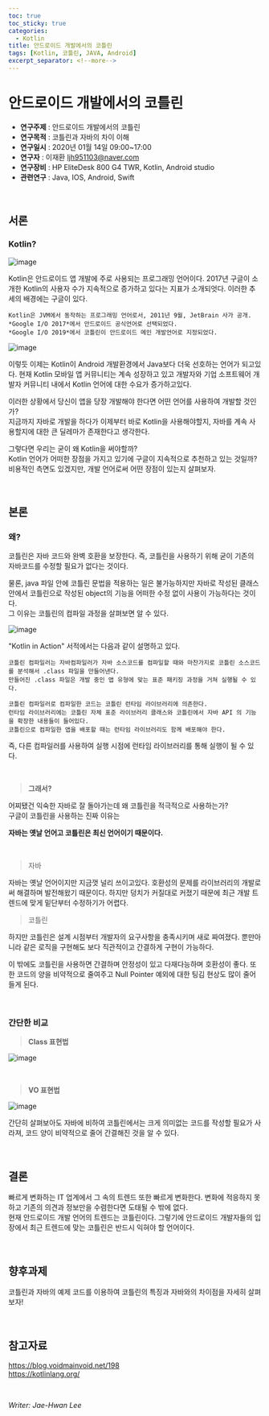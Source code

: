 ```yaml
---
toc: true
toc_sticky: true
categories:
  - Kotlin
title: 안드로이드 개발에서의 코틀린
tags: [Kotlin, 코틀린, JAVA, Android]
excerpt_separator: <!--more-->
---
```

# 안드로이드 개발에서의 코틀린
<!--more-->
* **연구주제** : 안드로이드 개발에서의 코틀린
* **연구목적** : 코틀린과 자바의 차이 이해
* **연구일시** : 2020년 01월 14일 09:00~17:00
* **연구자** : 이재환 <ljh951103@naver.com>
* **연구장비** : HP EliteDesk 800 G4 TWR, Kotlin, Android studio
* **관련연구** : Java, IOS, Android, Swift

&nbsp;

## 서론

### **Kotlin?**
![image](https://user-images.githubusercontent.com/57826388/72230009-16dc8880-35f6-11ea-8758-a6a214f1177f.png)

Kotlin은 안드로이드 앱 개발에 주로 사용되는 프로그래밍 언어이다.
2017년 구글이 소개한 Kotlin의 사용자 수가 지속적으로 증가하고 있다는 지표가 소개되엇다. 이러한 추세의 배경에는 구글이 있다.

````
Kotlin은 JVM에서 동작하는 프로그래밍 언어로서, 2011년 9월, JetBrain 사가 공개.  
*Google I/O 2017*에서 안드로이드 공식언어로 선택되었다.   
*Google I/O 2019*에서 코틀린이 안드로이드 메인 개발언어로 지정되었다.
````
![image](https://user-images.githubusercontent.com/57826388/72230603-eeef2400-35f9-11ea-95ac-6d950cc9f695.png)

이렇듯 이제는 Kotlin이 Android 개발환경에서 Java보다 더욱 선호하는 언어가 되고있다. 현재 Kotlin 모바일 앱 커뮤니티는 계속 성장하고 있고 개발자와 기업 소프트웨어 개발자 커뮤니티 내에서 Kotlin 언어에 대한 수요가 증가하고있다.  

이러한 상황에서 당신이 앱을 당장 개발해야 한다면 어떤 언어를 사용하여 개발할 것인가?  
지금까지 자바로 개발을 하다가 이제부터 바로 Kotlin을 사용해야할지, 자바를 계속 사용할지에 대한 큰 딜레마가 존재한다고 생각한다.  

그렇다면 우리는 굳이 왜 Kotlin을 써야할까?  
Kotlin 언어가 어떠한 장점을 가지고 있기에 구글이 지속적으로 추천하고 있는 것일까?  
비용적인 측면도 있겠지만, 개발 언어로써 어떤 장점이 있는지 살펴보자.

&nbsp;

## 본론

### **왜?**

코틀린은 자바 코드와 완벽 호환을 보장한다. 즉, 코틀린을 사용하기 위해 굳이 기존의 자바코드를 수정할 필요가 없다는 것이다.   

물론, java 파일 안에 코틀린 문법을 적용하는 일은 불가능하지만 자바로 작성된 클래스 안에서 코틀린으로 작성된 object의 기능을 어떠한 수정 없이 사용이 가능하다는 것이다.  
그 이유는 코틀린의 컴파일 과정을 살펴보면 알 수 있다.

![image](https://user-images.githubusercontent.com/57826388/72230163-142e6300-35f7-11ea-84c2-450875d51b7e.png)

"Kotlin in Action" 서적에서는 다음과 같이 설명하고 있다.  

````
코틀린 컴파일러는 자바컴파일러가 자바 소스코드를 컴파일할 때와 마찬가지로 코틀린 소스코드를 분석해서 .class 파일을 만들어낸다.  
만들어진 .class 파일은 개발 중인 앱 유형에 맞는 표준 패키징 과정을 거쳐 실행될 수 있다.  
````
````
코틀린 컴파일러로 컴파일한 코드는 코틀린 런타임 라이브러리에 의존한다.  
런타임 라이브러리에는 코틀린 자체 표준 라이브러리 클래스와 코틀린에서 자바 API 의 기능을 확장한 내용들이 들어있다.  
코틀린으로 컴파일한 앱을 배포할 때는 런타임 라이브러리도 함께 배포해야 한다.
````

즉, 다른 컴파일러를 사용하여 실행 시점에 런타임 라이브러리를 통해 실행이 될 수 있다.

&nbsp;

> **그래서?**

어찌됐건 익숙한 자바로 잘 돌아가는데 왜 코틀린을 적극적으로 사용하는가?  
구글이 코틀린을 사용하는 진짜 이유는  

**자바는 옛날 언어고 코틀린은 최신 언어이기 때문이다.**

&nbsp;

>자바  

 자바는 옛날 언어이지만 지금껏 널리 쓰이고있다. 호환성의 문제를 라이브러리의 개발로써 해결하며 발전해왔기 때문이다. 하지만 덩치가 커질대로 커졌기 때문에 최근 개발 트렌드에 맞게 밑단부터 수정하기가 어렵다.  


>코틀린

하지만 코틀린은 설계 시점부터 개발자의 요구사항을 충족시키며 새로 짜여졌다. 뿐만아니라 같은 로직을 구현해도 보다 직관적이고 간결하게 구현이 가능하다.

이 밖에도 코틀린을 사용하면 간결하며 안정성이 있고 다재다능하며 호환성이 좋다. 또한 코드의 양을 비약적으로 줄여주고 Null Pointer 예외에 대한 팅김 현상도 많이 줄어들게 된다.

&nbsp;

### **간단한 비교**

>**Class 표현법**

![image](https://user-images.githubusercontent.com/57826388/72230866-886b0580-35fb-11ea-9499-b0f0412109f0.png)

&nbsp;

>**VO 표현법**

![image](https://user-images.githubusercontent.com/57826388/72230874-90c34080-35fb-11ea-8d64-20aba7260ef6.png)

간단히 살펴보아도 자바에 비하여 코틀린에서는 크게 의미없는 코드를 작성할 필요가 사라져, 코드 양이 비약적으로 줄어 간결해진 것을 알 수 있다.

&nbsp;

## 결론

빠르게 변화하는 IT 업계에서 그 속의 트렌드 또한 빠르게 변화한다. 변화에 적응하지 못하고 기존의 의견과 정보만을 수렴한다면 도태될 수 밖에 없다.  
현재 안드로이드 개발 언어의 트렌드는 코틀린이다. 그렇기에 안드로이드 개발자들의 입장에서 최근 트렌드에 맞는 코틀린은 반드시 익혀야 할 언어이다.

&nbsp;

## 향후과제

코틀린과 자바의 예제 코드를 이용하여 코틀린의 특징과 자바와의 차이점을 자세히 살펴보자!

&nbsp;

## 참고자료

<https://blog.voidmainvoid.net/198>  
<https://kotlinlang.org/>

&nbsp;

*Writer: Jae-Hwan Lee*




